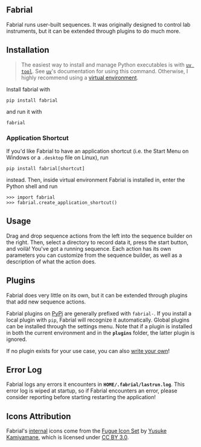 ## Fabrial

Fabrial runs user-built sequences. It was originally designed to control lab instruments, but it can be extended through plugins to do much more.

## Installation

> The easiest way to install and manage Python executables is with [`uv tool`](https://docs.astral.sh/uv/guides/tools/). See [`uv`](https://docs.astral.sh/uv/)'s documentation for using this command. Otherwise, I highly recommend using a [virtual environment](https://docs.python.org/3/library/venv.html).

Install fabrial with
```
pip install fabrial
```
and run it with
```
fabrial
```

### Application Shortcut

If you'd like Fabrial to have an application shortcut (i.e. the Start Menu on Windows or a `.desktop` file on Linux), run

```
pip install fabrial[shortcut]
```

instead. Then, inside virtual environment Fabrial is installed in, enter the Python shell and run

```
>>> import fabrial
>>> fabrial.create_application_shortcut()
```

## Usage

Drag and drop sequence actions from the left into the sequence builder on the right. Then, select a directory to record data it, press the start button, and voilà! You've got a running sequence. Each action has its own parameters you can customize from the sequence builder, as well as a description of what the action does.

## Plugins

Fabrial does very little on its own, but it can be extended through plugins that add new sequence actions.

Fabrial plugins on [PyPi](https://pypi.org/) are generally prefixed with `fabrial-`. If you install a local plugin with `pip`, Fabrial will recognize it automatically. Global plugins can be installed through the settings menu. Note that if a plugin is installed in both the current environment and in the **`plugins`** folder, the latter plugin is ignored.

If no plugin exists for your use case, you can also [write your own](./doc/plugin_guide/plugin_guide.md)!

## Error Log
Fabrial logs any errors it encounters in **`HOME/.fabrial/lastrun.log`**. This error log is wiped at startup, so if Fabrial encounters an error, please consider reporting before starting restarting the application!

## Icons Attribution

Fabrial's [internal](./fabrial/assets/icons/internal/) icons come from the [Fugue Icon Set](https://p.yusukekamiyamane.com/) by [Yusuke Kamiyamane](https://p.yusukekamiyamane.com/about/), which is licensed under [CC BY 3.0](https://creativecommons.org/licenses/by/3.0/).
